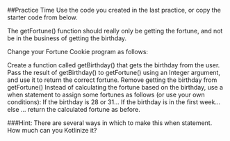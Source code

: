 ##Practice Time
Use the code you created in the last practice, or copy the starter code from below.

The getFortune() function should really only be getting the fortune, and not be in the business of getting the birthday.

Change your Fortune Cookie program as follows:

Create a function called getBirthday() that gets the birthday from the user.
Pass the result of getBirthday() to getFortune() using an Integer argument, and use it to return the correct fortune.
Remove getting the birthday from getFortune()
Instead of calculating the fortune based on the birthday, use a when statement to assign some fortunes as follows (or use your own conditions):
If the birthday is 28 or 31...
If the birthday is in the first week…
else … return the calculated fortune as before.

###Hint: There are several ways in which to make this when statement. How much can you Kotlinize it?